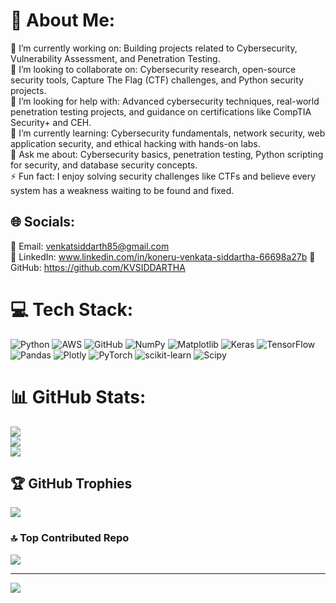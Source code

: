 # 💫 About Me:
🔭 I’m currently working on: Building projects related to Cybersecurity, Vulnerability Assessment, and Penetration Testing.<br>🤝 I’m looking to collaborate on: Cybersecurity research, open-source security tools, Capture The Flag (CTF) challenges, and Python security projects.<br>👐 I’m looking for help with: Advanced cybersecurity techniques, real-world penetration testing projects, and guidance on certifications like CompTIA Security+ and CEH.<br>🌱 I’m currently learning: Cybersecurity fundamentals, network security, web application security, and ethical hacking with hands-on labs.<br>💬 Ask me about: Cybersecurity basics, penetration testing, Python scripting for security, and database security concepts.<br>⚡ Fun fact: I enjoy solving security challenges like CTFs and believe every system has a weakness waiting to be found and fixed.


## 🌐 Socials:
📧 Email: venkatsiddarth85@gmail.com  
💼 LinkedIn: www.linkedin.com/in/koneru-venkata-siddartha-66698a27b 
🐙 GitHub: https://github.com/KVSIDDARTHA



# 💻 Tech Stack:
![Python](https://img.shields.io/badge/python-3670A0?style=for-the-badge&logo=python&logoColor=ffdd54) ![AWS](https://img.shields.io/badge/AWS-%23FF9900.svg?style=for-the-badge&logo=amazon-aws&logoColor=white) ![GitHub](https://img.shields.io/badge/github-%23121011.svg?style=for-the-badge&logo=github&logoColor=white) ![NumPy](https://img.shields.io/badge/numpy-%23013243.svg?style=for-the-badge&logo=numpy&logoColor=white) ![Matplotlib](https://img.shields.io/badge/Matplotlib-%23ffffff.svg?style=for-the-badge&logo=Matplotlib&logoColor=black) ![Keras](https://img.shields.io/badge/Keras-%23D00000.svg?style=for-the-badge&logo=Keras&logoColor=white) ![TensorFlow](https://img.shields.io/badge/TensorFlow-%23FF6F00.svg?style=for-the-badge&logo=TensorFlow&logoColor=white) ![Pandas](https://img.shields.io/badge/pandas-%23150458.svg?style=for-the-badge&logo=pandas&logoColor=white) ![Plotly](https://img.shields.io/badge/Plotly-%233F4F75.svg?style=for-the-badge&logo=plotly&logoColor=white) ![PyTorch](https://img.shields.io/badge/PyTorch-%23EE4C2C.svg?style=for-the-badge&logo=PyTorch&logoColor=white) ![scikit-learn](https://img.shields.io/badge/scikit--learn-%23F7931E.svg?style=for-the-badge&logo=scikit-learn&logoColor=white) ![Scipy](https://img.shields.io/badge/SciPy-%230C55A5.svg?style=for-the-badge&logo=scipy&logoColor=%white)
# 📊 GitHub Stats:
![](https://github-readme-stats.vercel.app/api?username=7672078534&theme=dark&hide_border=true&include_all_commits=true&count_private=true)<br/>
![](https://nirzak-streak-stats.vercel.app/?user=7672078534&theme=dark&hide_border=true)<br/>
![](https://github-readme-stats.vercel.app/api/top-langs/?username=7672078534&theme=dark&hide_border=true&include_all_commits=true&count_private=true&layout=compact)

## 🏆 GitHub Trophies
![](https://github-profile-trophy.vercel.app/?username=7672078534&theme=radical&no-frame=false&no-bg=true&margin-w=4)

### 🔝 Top Contributed Repo
![](https://github-contributor-stats.vercel.app/api?username=7672078534&limit=5&theme=dark&combine_all_yearly_contributions=true)

---
[![](https://visitcount.itsvg.in/api?id=7672078534&icon=0&color=0)](https://visitcount.itsvg.in)

<!-- Proudly created with GPRM ( https://gprm.itsvg.in ) -->
